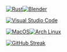 <!-- SHIELDS BEGIN -->
[![Rust](https://img.shields.io/badge/Rust-black?style=for-the-badge&logo=rust&logoColor=white)](https://github.com/secondary-smiles)[![Blender](https://img.shields.io/badge/blender-%23F5792A.svg?style=for-the-badge&logo=blender&logoColor=white)](https://github.com/secondary-smiles)

[![Visual Studio Code](https://img.shields.io/badge/Visual_Studio_Code-0078D4?style=for-the-badge&logo=visual%20studio%20code&logoColor=white)](https://github.com/secondary-smiles)

[![MacOS](https://img.shields.io/badge/mac%20os-000000?style=for-the-badge&logo=apple&logoColor=white)](https://github.com/secondary-smiles)[![Arch Linux](https://img.shields.io/badge/Arch_Linux-1793D1?style=for-the-badge&logo=arch-linux&logoColor=white)](https://github.com/secondary-smiles)
<!-- SHIELDS END -->

<!-- STATS BEGIN -->
[![GitHub Streak](https://github-readme-streak-stats.herokuapp.com?user=secondary-smiles&theme=calm&hide_border=true&date_format=M%20j%5B%2C%20Y%5D)](https://github.com/secondary-smiles)
<!-- STATS END -->
